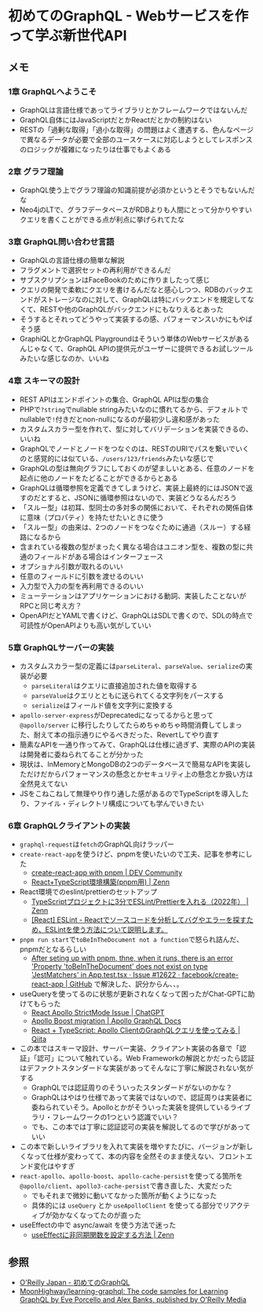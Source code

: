 # 初めてのGraphQL - Webサービスを作って学ぶ新世代API

## メモ

### 1章 GraphQLへようこそ

- GraphQLは言語仕様であってライブラリとかフレームワークではないんだ
- GraphQL自体にはJavaScriptだとかReactだとかの制約はない
- RESTの「過剰な取得」「過小な取得」の問題はよく遭遇する、色んなページで異なるデータが必要で全部のユースケースに対応しようとしてレスポンスのロジックが複雑になったりは仕事でもよくある

### 2章 グラフ理論

- GraphQL使う上でグラフ理論の知識前提が必須かというとそうでもないんだな
- Neo4jのLTで、グラフデータベースがRDBよりも人間にとって分かりやすいクエリを書くことができる点が利点に挙げられてたな

### 3章 GraphQL問い合わせ言語

- GraphQLの言語仕様の簡単な解説
- フラグメントで選択セットの再利用ができるんだ
- サブスクリプションはFaceBookのために作りましたって感じ
- クエリの開発で柔軟にクエリを書けるんだなと感心しつつ、RDBのバックエンドがストレージなのに対して、GraphQLは特にバックエンドを規定してなくて、RESTや他のGraphQLがバックエンドにもなりえるとあった
- そうするとそれってどうやって実装するの感、パフォーマンスいかにもやばそう感
- GraphiQLとかGraphQL Playgroundはそういう単体のWebサービスがあるんじゃなくて、GraphQL APIの提供元がユーザーに提供できるお試しツールみたいな感じなのか、いいね

### 4章 スキーマの設計

- REST APIはエンドポイントの集合、GraphQL APIは型の集合
- PHPで`?string`でnullable stringみたいなのに慣れてるから、デフォルトでnullableで`!`付きだとnon-nullになるのが最初少し違和感があった
- カスタムスカラー型を作れて、型に対してバリデーションを実装できるの、いいね
- GraphQLでノードとノードをつなぐのは、RESTのURIでパスを繋いでいくのと感覚的には似ている、`/users/123/friends`みたいな感じで
- GraphQLの型は無向グラフにしておくのが望ましいとある、任意のノードを起点に他のノードをたどることができるからとある
- GraphQLは循環参照を定義できてしまうけど、実装上最終的にはJSONで返すのだとすると、JSONに循環参照はないので、実装どうなるんだろう
- 「スルー型」は初耳、型同士の多対多の関係において、それぞれの関係自体に意味（プロパティ）を持たせたいときに使う
- 「スルー型」の由来は、2つのノードをつなぐために通過（スルー）する経路になるから
- 含まれている複数の型がまったく異なる場合はユニオン型を、複数の型に共通のフィールドがある場合はインターフェース
- オプショナル引数が取れるのいい
- 任意のフィールドに引数を渡せるのいい
- 入力型で入力の型を再利用できるのいい
- ミューテーションはアプリケーションにおける動詞、実装したことないがRPCと同じ考え方？
- OpenAPIだとYAMLで書くけど、GraphQLはSDLで書くので、SDLの時点で可読性がOpenAPIよりも高い気がしていい

### 5章 GraphQLサーバーの実装

- カスタムスカラー型の定義には`parseLiteral`、`parseValue`、`serialize`の実装が必要
  - `parseLiteral`はクエリに直接追加された値を取得する
  - `parseValue`はクエリとともに送られてくる文字列をパースする
  - `serialize`はフィールド値を文字列に変換する
- `apollo-server-express`がDeprecatedになってるからと思って`@apollo/server`
  に移行したりしてたらめちゃめちゃ時間消費してしまった、耐えて本の指示通りにやるべきだった、Revertしてやり直す
- 簡素なAPIを一通り作ってみて、GraphQLは仕様に過ぎず、実際のAPIの実装は開発者に委ねられてることが分かった
- 現状は、InMemoryとMongoDBの2つのデータベースで簡易なAPIを実装しただけだからパフォーマンスの懸念とかセキュリティ上の懸念とか扱い方は全然見えてない
- JSをこねこねして無理やり作り通した感があるのでTypeScriptを導入したり、ファイル・ディレクトリ構成についても学んでいきたい

### 6章 GraphQLクライアントの実装

- `graphql-request`は`fetch`のGraphQL向けラッパー
- `create-react-app`を使うけど、pnpmを使いたいので工夫、記事を参考にした
  - [create-react-app with pnpm | DEV Community](https://dev.to/lico/set-up-create-react-app-using-pnpm-nji)
  - [React+TypeScript環境構築(pnpm用) | Zenn](https://zenn.dev/kage1020/articles/0dd1ecc13c78be)
- React環境でのeslint/prettierのセットアップ
  - [TypeScriptプロジェクトに3分でESLint/Prettierを入れる（2022年） | Zenn](https://zenn.dev/sumiren/articles/97e19ebcce8197)
  - [[React] ESLint - Reactでソースコードを分析してバグやエラーを探すため、ESLintを使う方法について説明します。](https://dev-yakuza.posstree.com/react/eslint/)
- `pnpm run start`で`toBeInTheDocument not a function`で怒られ詰んだ、pnpmだとなるらしい
  - [After seting up with pnpm, thne, when it runs, there is an error 'Property 'toBeInTheDocument' does not exist on type 'JestMatchers<HTMLElement>' in App.test.tsx · Issue #12622 · facebook/create-react-app | GitHub](https://github.com/facebook/create-react-app/issues/12622)
    で解決した、訳分からん、、。
- useQueryを使ってるのに状態が更新されなくなって困ったがChat-GPTに助けてもらった
  - [React Apollo StrictMode Issue | ChatGPT](https://chat.openai.com/share/94fa4b3e-88e7-412c-bdc2-cd9ffe806a76)
  - [Apollo Boost migration | Apollo GraphQL Docs](https://www.apollographql.com/docs/react/v2/migrating/boost-migration/)
  - [React + TypeScript: Apollo ClientのGraphQLクエリを使ってみる | Qiita](https://qiita.com/FumioNonaka/items/0c6b711627e3443ff73b)
- この本ではスキーマ設計、サーバー実装、クライアント実装の各章で「認証」「認可」について触れている。Web
  Frameworkの解説とかだったら認証はデファクトスタンダードな実装があってそんなに丁寧に解説されない気がする
  - GraphQLでは認証周りのそういったスタンダードがないのかな？
  - GraphQLはやはり仕様であって実装ではないので、認証周りは実装者に委ねられていそう。Apolloとかがそういった実装を提供しているライブラリ・フレームワークの1つという認識でいい？
  - でも、この本では丁寧に認証認可の実装を解説してるので学びがあっていい
- この本で新しいライブラリを入れて実装を増やすたびに、バージョンが新しくなって仕様が変わってて、本の内容を全然そのまま使えない、フロントエンド変化はやすぎ
- `react-apollo`、`apollo-boost`、`apollo-cache-persist`を使ってる箇所を`@apollo/client`、`apollo3-cache-persist`で書き直した、大変だった
  - でもそれまで微妙に動いてなかった箇所が動くようになった
  - 具体的には `useQuery` とか `useApolloClient` を使ってる部分でリアクティブが効かなくなってたのが直った
- useEffectの中で async/await を使う方法で迷った
  - [useEffectに非同期関数を設定する方法 | Zenn](https://zenn.dev/syu/articles/b97fb155137d1f)

## 参照

- [O'Reilly Japan - 初めてのGraphQL](https://www.oreilly.co.jp/books/9784873118932/)
- [MoonHighway/learning-graphql: The code samples for Learning GraphQL by Eve Porcello and Alex Banks, published by O'Reilly Media](https://github.com/MoonHighway/learning-graphql)
